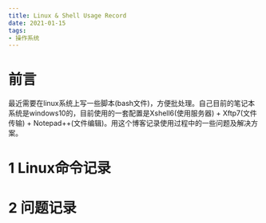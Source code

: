 ```yaml
---
title: Linux & Shell Usage Record
date: 2021-01-15
tags:
- 操作系统
---
```

# 前言
最近需要在linux系统上写一些脚本(bash文件)，方便批处理。自己目前的笔记本系统是windows10的，目前使用的一套配置是Xshell6(使用服务器) + Xftp7(文件传输) + Notepad++(文件编辑)。用这个博客记录使用过程中的一些问题及解决方案。

# 1 Linux命令记录
# 2 问题记录